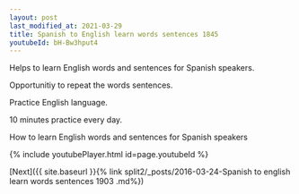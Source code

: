 ```yaml
---
layout: post
last_modified_at: 2021-03-29
title: Spanish to English learn words sentences 1845 
youtubeId: bH-Bw3hput4
---
```

 
 
Helps to learn English words and sentences for Spanish speakers.

Opportunitiy to repeat the words sentences. 

Practice English language. 
 
10 minutes practice every day. 
 
How to learn English words and sentences for Spanish speakers 
 
{% include youtubePlayer.html id=page.youtubeId %}
 
 
[Next]({{ site.baseurl }}{% link  split2/_posts/2016-03-24-Spanish to english learn words sentences 1903 .md%})
 
